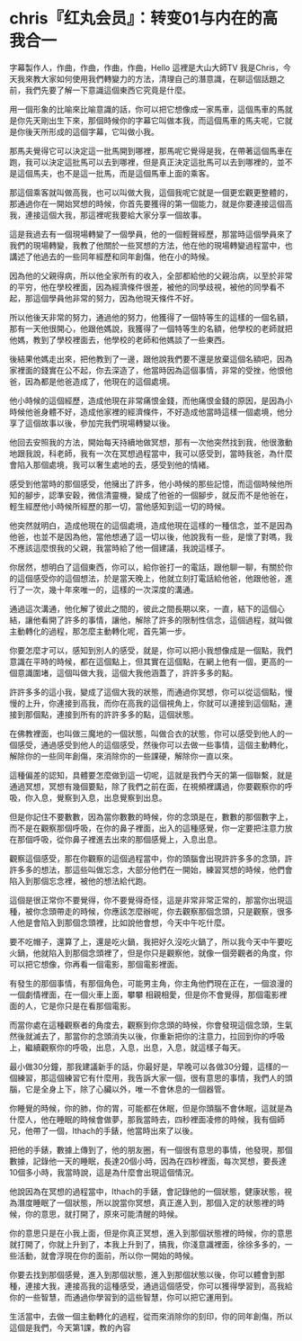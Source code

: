 # chris『红丸会员』：转变01与内在的高我合一

字幕製作人，作曲，作曲，作曲，作曲，Hello 這裡是大山大師TV 我是Chris，今天我來教大家如何使用我們轉變力的方法，清理自己的潛意識，在聊這個話題之前，我們先要了解一下意識這個東西它究竟是什麼。

用一個形象的比喻來比喻意識的話，你可以把它想像成一家馬車，這個馬車的馬就是你先天剛出生下來，那個時候你的字幕它叫做本我，而這個馬車的馬夫呢，它就是你後天所形成的這個字幕，它叫做小我。

那馬夫覺得它可以決定這一批馬開到哪裡，那馬呢它覺得是我，在帶著這個馬車在跑，我可以決定這批馬可以去到哪裡，但是真正決定這批馬可以去到哪裡的，並不是這個馬夫，也不是這一批馬，而是這個馬車上面的乘客。

那這個乘客就叫做高我，也可以叫做大我，這個我呢它就是一個更宏觀更整體的，那通過你在一開始冥想的時候，你首先要獲得的第一個能力，就是你要連接這個高我，連接這個大我，那這裡呢我要給大家分享一個故事。

這是我過去有一個現場轉變了一個學員，他的一個輕聲經歷，那當時這個學員來了我們的現場轉變，我教了他關於一些冥想的方法，他在他的現場轉變過程當中，也講述了他過去的一些同年經歷和同年創傷，他在小的時候。

因為他的父親得病，所以他全家所有的收入，全部都給他的父親治病，以至於非常的平穷，他在學校裡面，因為經濟條件很差，被他的同學歧視，被他的同學看不起，那這個學員他非常的努力，因為他現天條件不好。

所以他後天非常的努力，通過他的努力，他獲得了一個特等生的這樣的一個名額，那有一天他很開心，他跟他媽說，我獲得了一個特等生的名額，他學校的老師就把他媽，教到了學校裡面去，他學校的老師和他媽談了一些東西。

後結果他媽走出來，把他教到了一邊，跟他說我們要不還是放棄這個名額吧，因為家裡面的錢實在公不起，你去深造了，他當時因為這個事情，非常的受挫，他恨他爸，因為都是他爸造成了，他現在的這個處境。

他小時候的這個經歷，造成他現在非常痛恨金錢，而他痛恨金錢的原因，是因為小時候他爸身體不好，造成他家裡的經濟條件，不好造成他當時這樣一個處境，他分享了這個故事以後，參加完我們現場轉變以後。

他回去安照我的方法，開始每天持續地做冥想，那有一次他突然找到我，他很激動地跟我說，科老師，我有一次在冥想過程當中，我可以感受到，當時我爸，為什麼會陷入那個處境，我可以奢生處地的去，感受到他的情緒。

感受到他當時的那個感受，他擁出了許多，他小時候的那些記憶，而這個時候他所知的腳步，認準安穀，微信清靈機，變成了他爸的一個腳步，就反而不是他爸在，輕生經歷他小時候所經歷的那一切，當他感知到這一切的時候。

他突然就明白，造成他現在的這個處境，造成他現在這樣的一種信念，並不是因為他爸，也並不是因為他，當他想通了這一切以後，他說我有一些，是懷了對嗎，我不應該這麼恨我的父親，我當時給了他一個建議，我說這樣子。

你居然，想明白了這個東西，你可以，給你爸打一的電話，跟他聊一聊，有關於你的這個感受你的這個想法，於是當天晚上，他就立刻打電話給他爸，他跟他爸，進行了一次，幾十年來唯一的，這樣的一次深度的溝通。

通過這次溝通，他化解了彼此之間的，彼此之間長期以來，一直，結下的這個心結，讓他看開了許多的事情，讓他，解除了許多的限制性信念，這個過程，就叫做主動轉化的過程，那怎麼主動轉化呢，首先第一步。

你要怎麼才可以，感知到別人的感受，就是，你可以把小我想像成是一個點，我們意識在平時的時候，都在這個點上，但其實在這個點，在網上他有一個，更高的一個意識圍堵，這個叫做大我，這個大我他涵蓋了，許許多多的點。

許許多多的這小我，變成了這個大我的狀態，而通過你冥想，你可以從這個點，慢慢的上升，你連接到高我，而你在高我的這個視角上，你就可以連接到這個點，連接到那個點，連接到所有的許許多多的點，這個狀態。

在佛教裡面，也叫做三魔地的一個狀態，叫做合衣的狀態，你可以感受到他人的一個感受，通過感受到他人的這個感受，然後你可以去做一些事情，這個主動轉化，解除你的一些同年創傷，來消除你的一些課硬，解除你一直以來。

這種偏差的認知，具體要怎麼做到這一切呢，這就是我們今天的第一個聯繫，就是通過冥想，冥想有幾個要點，除了我們之前在面，在視頻裡講過，你要觀察你的呼吸，你入息，覺察到入息，出息覺察到出息。

但是你記住不要數數，因為當你數數的時候，你的念頭是在，數數的那個數字上，而不是在觀察那個呼吸，在你的鼻子裡面，出入的這種感覺，你一定要把注意力放在那個呼吸，從你鼻子裡進去出來的那個感覺上，入息出息。

觀察這個感受，那在你觀察的這個過程當中，你的頭腦會出現許許多多的念頭，許許多多的想法，那這些叫做忘念，大部分他們在一開始，練習冥想的時候，他們會陷入到那個忘念裡，被他的想法給代跑。

這個是很正常你不要覺得，你不要覺得奇怪，這是非常非常正常的，那當你出現這種，被你念頭帶走的時候，你應該怎麼辦呢，你去觀察那個念頭，只是觀察，很多人他是會陷入到那個念頭裡，比如說他會想，今天中午吃什麼。

要不吃帽子，還算了上，還是吃火鍋，我把好久沒吃火鍋了，所以我今天中午要吃火鍋，他就陷入到那個念頭裡了，但是你只是觀察他，就像一個旁觀者的角度，你可以把它想像，你再看一個電影，那個電影裡面。

有發生的那個事情，有那個角色，可能男主角，你主角他們現在正在，一個浪漫的一個劇情裡面，在一個火車上面，攀攀 相親相愛，但是你不會覺得，那個電影裡面的人，它是你只是在看那個電影。

而當你處在這種觀察者的角度去，觀察到你念頭的時候，你會發現這個念頭，生氣然後就滅去了，那當你的念頭消失以後，你重新把你的注意力，拉回到你的呼吸上，繼續觀察你的呼吸，出息，入息，出息，入息，就這樣子每天。

最小做30分鐘，那我建議新手的話，你最好是，早晚可以各做30分鐘，這樣的一個練習，那這個練習它有什麼用，我告訴大家一個，很有意思的事情，我們人的頭腦，它是全身上下，除了心臟以外，唯一不會休息的一個器管。

你睡覺的時候，你的肺，你的胃，可能都在休眠，但是你頭腦不會休眠，這就是為什麼人，他在睡眠的時候會做夢，那我當時去，四秒裡面凌修的時候，我有個師兄，他帶了一個，Ithach的手錶，他當時出來了以後。

把他的手錶，數據上傳到了，他的朋友圈，有一個很有意思的事情，他發現，那個數據，記錄他一天的睡眠，長達20個小時，因為在四秒裡面，每次冥想，要長達10個多小時，我當時說，這是為什麼會出現這個情況。

他說因為在冥想的過程當中，Ithach的手錶，會記錄他的一個狀態，健康狀態，視為潛度睡眠了一個狀態，所以說當你冥想，真正進入到，那個入定的狀態裡的時候，你的意思，就打開了，原來可能清醒的時候。

你的意思只是在小我上面，但是你真正冥想，進入到那個狀態裡的時候，你的意思就打開了，你就上升到了，本我上升到了，搞我，你淺意識裡面，徐徐多多的，一些活動，就會浮現在你的面前，所以你一開始的時候。

你要去找到那個感覺，進入到那個狀態，進入到那個狀態以後，你可以體會到那種，連接大我，連接高我的這種感受，通過這個感受，你可以獲得學習到，高我給你的一些智慧，而通過你學習到的這些智慧，你可以把它運用到。

生活當中，去做一個主動轉化的過程，從而來消除你的刻印，你的同年創傷，所以這個是我們，今天第1課，教的內容